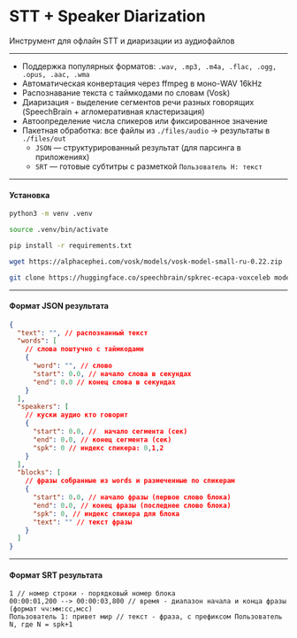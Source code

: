 # STT + Speaker Diarization

Инструмент для офлайн STT и диаризации из аудиофайлов

---

- Поддержка популярных форматов: `.wav, .mp3, .m4a, .flac, .ogg, .opus, .aac, .wma`
- Автоматическая конвертация через ffmpeg в моно-WAV 16kHz
- Распознавание текста с таймкодами по словам (Vosk)
- Диаризация - выделение сегментов речи разных говорящих (SpeechBrain + агломеративная кластеризация)
- Автоопределение числа спикеров или фиксированное значение
- Пакетная обработка: все файлы из `./files/audio` -> результаты в `./files/out`
  - `JSON` — структурированный результат (для парсинга в приложениях)
  - `SRT` — готовые субтитры с разметкой `Пользователь Н: текст`

---

#### Установка

```bash
python3 -m venv .venv

source .venv/bin/activate

pip install -r requirements.txt

wget https://alphacephei.com/vosk/models/vosk-model-small-ru-0.22.zip

git clone https://huggingface.co/speechbrain/spkrec-ecapa-voxceleb models/spkrec-ecapa-voxceleb
```

---

#### Формат JSON результата

```json
{
  "text": "", // распознанный текст
  "words": [
    // слова поштучно с таймкодами
    {
      "word": "", // слово
      "start": 0.0, // начало слова в секундах
      "end": 0.0 // конец слова в секундах
    }
  ],
  "speakers": [
    // куски аудио кто говорит
    {
      "start": 0.0, //  начало сегмента (сек)
      "end": 0.0, // конец сегмента (сек)
      "spk": 0 // индекс спикера: 0,1,2
    }
  ],
  "blocks": [
    // фразы собранные из words и размеченные по спикерам
    {
      "start": 0.0, // начало фразы (первое слово блока)
      "end": 0.0, // конец фразы (последнее слово блока)
      "spk": 0, // индекс спикера для блока
      "text": "" // текст фразы
    }
  ]
}
```

---

#### Формат SRT результата

```
1 // номер строки - порядковый номер блока
00:00:01,200 --> 00:00:03,800 // время - диапазон начала и конца фразы (формат чч:мм:сс,мсс)
Пользователь 1: привет мир // текст - фраза, с префиксом Пользователь N, где N = spk+1
```

